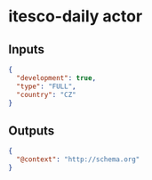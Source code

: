 # itesco-daily actor

## Inputs

```json
{
  "development": true,
  "type": "FULL",
  "country": "CZ"
}

```

## Outputs

```json
{
  "@context": "http://schema.org"
}
```
